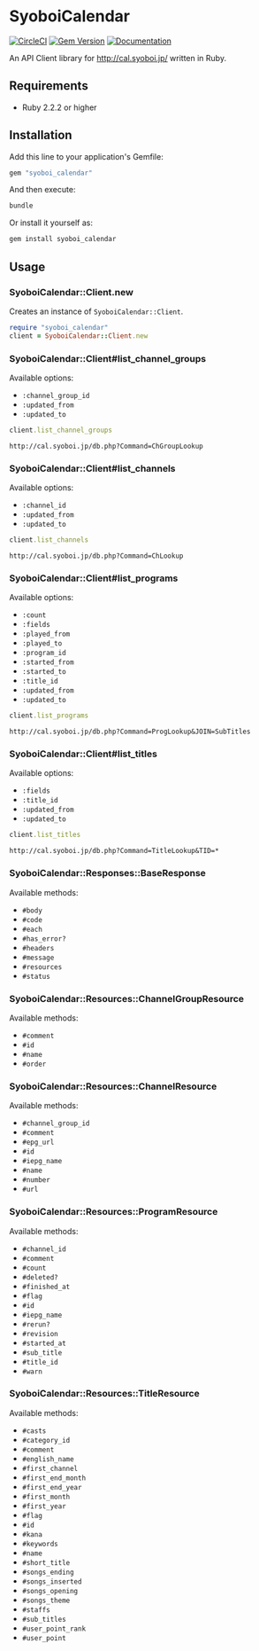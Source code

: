 # SyoboiCalendar

[![CircleCI](https://img.shields.io/circleci/project/github/r7kamura/syoboi_calendar.svg)](https://circleci.com/gh/r7kamura/syoboi_calendar)
[![Gem Version](https://badge.fury.io/rb/syoboi_calendar.svg)](https://rubygems.org/gems/syoboi_calendar)
[![Documentation](http://img.shields.io/badge/docs-rdoc.info-blue.svg)](http://www.rubydoc.info/github/r7kamura/syoboi_calendar)

An API Client library for http://cal.syoboi.jp/ written in Ruby.

## Requirements

- Ruby 2.2.2 or higher

## Installation

Add this line to your application's Gemfile:

```ruby
gem "syoboi_calendar"
```

And then execute:

```bash
bundle
```

Or install it yourself as:

```bash
gem install syoboi_calendar
```

## Usage

### SyoboiCalendar::Client.new

Creates an instance of `SyoboiCalendar::Client`.

```ruby
require "syoboi_calendar"
client = SyoboiCalendar::Client.new
```

### SyoboiCalendar::Client#list_channel_groups

Available options:

- `:channel_group_id`
- `:updated_from`
- `:updated_to`

```ruby
client.list_channel_groups
```

```
http://cal.syoboi.jp/db.php?Command=ChGroupLookup
```

### SyoboiCalendar::Client#list_channels

Available options:

- `:channel_id`
- `:updated_from`
- `:updated_to`

```ruby
client.list_channels
```

```
http://cal.syoboi.jp/db.php?Command=ChLookup
```

### SyoboiCalendar::Client#list_programs

Available options:

- `:count`
- `:fields`
- `:played_from`
- `:played_to`
- `:program_id`
- `:started_from`
- `:started_to`
- `:title_id`
- `:updated_from`
- `:updated_to`

```ruby
client.list_programs
```

```
http://cal.syoboi.jp/db.php?Command=ProgLookup&JOIN=SubTitles
```

### SyoboiCalendar::Client#list_titles

Available options:

- `:fields`
- `:title_id`
- `:updated_from`
- `:updated_to`

```ruby
client.list_titles
```

```
http://cal.syoboi.jp/db.php?Command=TitleLookup&TID=*
```

### SyoboiCalendar::Responses::BaseResponse

Available methods:

- `#body`
- `#code`
- `#each`
- `#has_error?`
- `#headers`
- `#message`
- `#resources`
- `#status`

### SyoboiCalendar::Resources::ChannelGroupResource

Available methods:

- `#comment`
- `#id`
- `#name`
- `#order`

### SyoboiCalendar::Resources::ChannelResource

Available methods:

- `#channel_group_id`
- `#comment`
- `#epg_url`
- `#id`
- `#iepg_name`
- `#name`
- `#number`
- `#url`

### SyoboiCalendar::Resources::ProgramResource

Available methods:

- `#channel_id`
- `#comment`
- `#count`
- `#deleted?`
- `#finished_at`
- `#flag`
- `#id`
- `#iepg_name`
- `#rerun?`
- `#revision`
- `#started_at`
- `#sub_title`
- `#title_id`
- `#warn`

### SyoboiCalendar::Resources::TitleResource

Available methods:

- `#casts`
- `#category_id`
- `#comment`
- `#english_name`
- `#first_channel`
- `#first_end_month`
- `#first_end_year`
- `#first_month`
- `#first_year`
- `#flag`
- `#id`
- `#kana`
- `#keywords`
- `#name`
- `#short_title`
- `#songs_ending`
- `#songs_inserted`
- `#songs_opening`
- `#songs_theme`
- `#staffs`
- `#sub_titles`
- `#user_point_rank`
- `#user_point`
